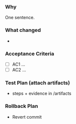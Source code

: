﻿### Why
One sentence.

### What changed
-

### Acceptance Criteria
- [ ] AC1 …
- [ ] AC2 …

### Test Plan (attach artifacts)
- steps + evidence in /artifacts

### Rollback Plan
- Revert commit <sha>
